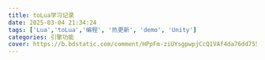 ```yaml
---
title: toLua学习记录
date: 2025-03-04 21:34:24
tags: ['Lua','toLua','编程', '热更新', 'demo', 'Unity']
categories: 引擎功能
cover: https://b.bdstatic.com/comment/HPpFm-ziUYsgpwpjCcQ1VAf4da76dd755ee1073f55b9f2d33af128.png
---
```

